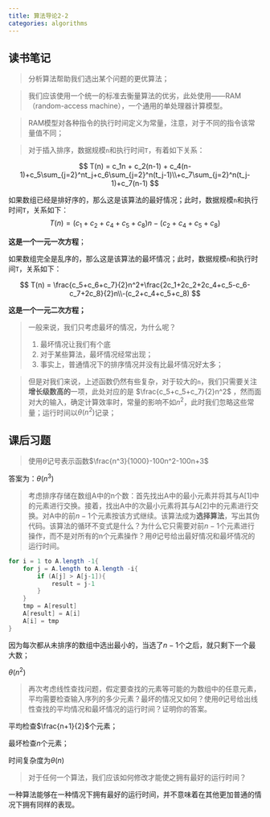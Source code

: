 ```yaml
---
title: 算法导论2-2
categories: algorithms
---
```


## 读书笔记

> 分析算法帮助我们选出某个问题的更优算法；

> 我们应该使用一个统一的标准去衡量算法的优劣，此处使用——RAM（random-access machine），一个通用的单处理器计算模型。

> RAM模型对各种指令的执行时间定义为常量，注意，对于不同的指令该常量值不同；

> 对于插入排序，数据规模`n`和执行时间`T`，有着如下关系：

$$
T(n) = c_1n + c_2(n-1) + c_4(n-1)+c_5\sum_{j=2}^nt_j+c_6\sum_{j=2}^n(t_j-1)\\+c_7\sum_{j=2}^n(t_j-1)+c_7(n-1)
$$

如果数组已经是排好序的，那么这是该算法的最好情况；此时，数据规模`n`和执行时间`T`，关系如下：
$$
T(n) =(c_1 + c_2+c_4+c_5+c_8)n - (c_2+c_4+c_5+c_8)
$$


**这是一个一元一次方程**；

如果数组完全是乱序的，那么这是该算法的最坏情况；此时，数据规模`n`和执行时间`T`，关系如下：


$$
T(n) = \frac{c_5+c_6+c_7}{2}n^2+\frac{2c_1+2c_2+2c_4+c_5-c_6-c_7+2c_8}{2}n\\-(c_2+c_4+c_5+c_8)
$$


**这是一个一元二次方程；**

> 一般来说，我们只考虑最坏的情况，为什么呢？
>
> 1. 最坏情况让我们有个底
> 2. 对于某些算法，最坏情况经常出现；
> 3. 事实上，普通情况下的排序情况并没有比最坏情况好太多；

> 但是对我们来说，上述函数仍然有些复杂，对于较大的`n`，我们只需要关注**增长级数高的**一项，此处对应的是 $\frac{c_5+c_5+c_7}{2}n^2$ ，然而面对大的输入，确定计算效率时，常量的影响不如$n^2$，此时我们忽略这些常量；运行时间以$\theta(n^2)$记录；

## 课后习题

> 使用$\theta$记号表示函数$\frac{n^3}{1000}-100n^2-100n+3$

答案为：$\theta(n^3)$

> 考虑排序存储在数组A中的n个数：首先找出A中的最小元素并将其与A[1]中的元素进行交换。接着，找出A中的次最小元素将其与A[2]中的元素进行交换。对A中的前$n-1$个元素按该方式继续。该算法成为**选择算法**，写出其伪代码。该算法的循环不变式是什么？为什么它只需要对前$n-1$个元素进行操作，而不是对所有的n个元素操作？用$\theta$记号给出最好情况和最坏情况的运行时间。

```java
for i = 1 to A.length -1{ 
    for j = A.length to A.length -i{
        if (A[j] > A[j-1]){
            result = j-1
        }
    }
    tmp = A[result]
    A[result] = A[i]
    A[i] = tmp
}
```

因为每次都从未排序的数组中选出最小的，当选了$n-1$个之后，就只剩下一个最大数；

$\theta(n^2)$

> 再次考虑线性查找问题，假定要查找的元素等可能的为数组中的任意元素，平均需要检查输入序列的多少元素？最坏的情况又如何？使用$\theta$记号给出线性查找的平均情况和最坏情况的运行时间？证明你的答案。

平均检查$\frac{n+1}{2}$个元素；

最坏检查$n$个元素；

时间复杂度为$\theta(n)$

> 对于任何一个算法，我们应该如何修改才能使之拥有最好的运行时间？

一种算法能够在一种情况下拥有最好的运行时间，并不意味着在其他更加普通的情况下拥有同样的表现。

